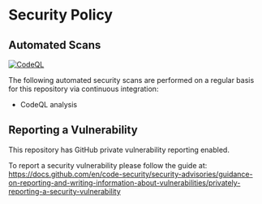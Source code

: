 # Security Policy

## Automated Scans
[![CodeQL](https://github.com/mroth/scmpuff/actions/workflows/github-code-scanning/codeql/badge.svg)](https://github.com/mroth/scmpuff/actions/workflows/github-code-scanning/codeql)

The following automated security scans are performed on a regular basis for this repository via continuous integration:

- CodeQL analysis

## Reporting a Vulnerability

This repository has GitHub private vulnerability reporting enabled.

To report a security vulnerability please follow the guide at:
https://docs.github.com/en/code-security/security-advisories/guidance-on-reporting-and-writing-information-about-vulnerabilities/privately-reporting-a-security-vulnerability
